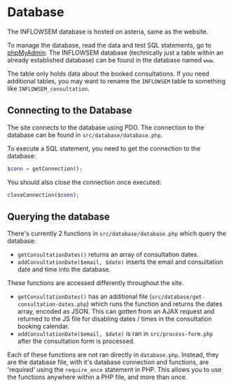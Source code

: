 # Database

The INFLOWSEM database is hosted on asteria, same as the website.

To manage the database, read the data and test SQL statements, go to [phpMyAdmin](http://asteria.hud.ac.uk/phpMyAdmin). The INFLOWSEM database (technically just a table within an already established database) can be found in the database named `www`.

The table only holds data about the booked consultations. If you need additional tables, you may want to rename the `INFLOWSEM` table to something like `INFLOWSEM_consultation`.

## Connecting to the Database

The site connects to the database using PDO. The connection to the database can be found in `src/database/database.php`.

To execute a SQL statement, you need to get the connection to the database:

```php
$conn = getConnection();
```
You should also close the connection once executed:

```php
closeConnection($conn);
```

## Querying the database

There's currently 2 functions in `src/database/database.php` which query the database:
- `getConsultationDates()` returns an array of consultation dates. 
- `addConsultationDate($email, $date)` inserts the email and consultation date and time into the database. 

These functions are accessed differently throughout the site.
- `getConsultationDates()` has an additional file (`src/database/get-consultation-dates.php`) which runs the function and returns the dates array, encoded as JSON. This can gotten from an AJAX request and returned to the JS file for disabling dates / times in the consultation booking calendar. 
- `addConsultationDate($email, $date)` is ran in `src/process-form.php` after the consultation form is processed. 

Each of these functions are not ran directly in `database.php`. Instead, they are the database file, with it's database connection and functions, are 'required' using the `require_once` statement in PHP. This allows you to use the functions anywhere within a PHP file, and more than once.